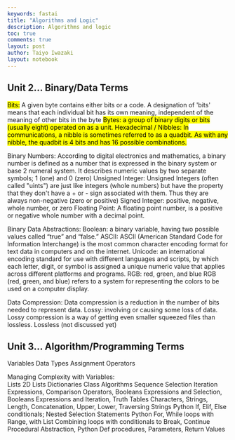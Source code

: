 ```yaml
---
keywords: fastai
title: "Algorithms and Logic"
description: Algorithms and logic
toc: true
comments: true
layout: post
author: Taiyo Iwazaki
layout: notebook
---
```


Unit 2… Binary/Data Terms
---------------
<mark>Bits:</mark> A given byte contains either bits or a code. A designation of 'bits' means that each individual bit has its own meaning, independent of the meaning of other bits in the byte
<mark>Bytes: a group of binary digits or bits (usually eight) operated on as a unit.
Hexadecimal / Nibbles: In communications, a nibble is sometimes referred to as a quadbit. As with any nibble, the quadbit is 4 bits and has 16 possible combinations.

Binary Numbers: According to digital electronics and mathematics, a binary number is defined as a number that is expressed in the binary system or base 2 numeral system. It describes numeric values by two separate symbols; 1 (one) and 0 (zero)
Unsigned Integer: Unsigned Integers (often called "uints") are just like integers (whole numbers) but have the property that they don't have a + or - sign associated with them. Thus they are always non-negative (zero or positive)
Signed Integer: positive, negative, whole number, or zero
Floating Point: A floating point number, is a positive or negative whole number with a decimal point.

Binary Data Abstractions: 
Boolean: a binary variable, having two possible values called “true” and “false.”
ASCII: ASCII (American Standard Code for Information Interchange) is the most common character encoding format for text data in computers and on the internet.
Unicode: an international encoding standard for use with different languages and scripts, by which each letter, digit, or symbol is assigned a unique numeric value that applies across different platforms and programs.
RGB: 
red, green, and blue
RGB (red, green, and blue) refers to a system for representing the colors to be used on a computer display. 

Data Compression: Data compression is a reduction in the number of bits needed to represent data.
Lossy: involving or causing some loss of data. Lossy compression is a way of getting even smaller squeezed files than lossless. 
Lossless (not discussed yet)

Unit 3… Algorithm/Programming Terms
-------------------
Variables
Data Types
Assignment Operators

Managing Complexity with Variables:  
Lists
2D Lists
Dictionaries
Class
Algorithms
Sequence
Selection
Iteration
Expressions, Comparison Operators, Booleans Expressions and Selection, Booleans Expressions and Iteration, Truth Tables
Characters, Strings, Length, Concatenation, Upper, Lower, Traversing Strings
Python If, Elif, Else conditionals; Nested Selection Statements
Python For, While loops with Range, with List
Combining loops with conditionals to Break, Continue
Procedural Abstraction, Python Def procedures, Parameters, Return Values
